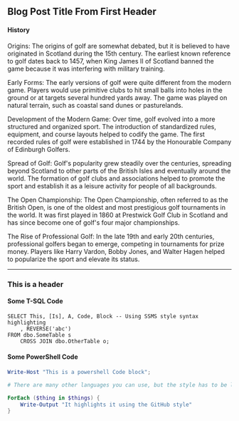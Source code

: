 ## Blog Post Title From First Header

#### History
Origins: The origins of golf are somewhat debated, but it is believed to have originated in Scotland during the 15th century. The earliest known reference to golf dates back to 1457, when King James II of Scotland banned the game because it was interfering with military training.

Early Forms: The early versions of golf were quite different from the modern game. Players would use primitive clubs to hit small balls into holes in the ground or at targets several hundred yards away. The game was played on natural terrain, such as coastal sand dunes or pasturelands.

Development of the Modern Game: Over time, golf evolved into a more structured and organized sport. The introduction of standardized rules, equipment, and course layouts helped to codify the game. The first recorded rules of golf were established in 1744 by the Honourable Company of Edinburgh Golfers.

Spread of Golf: Golf's popularity grew steadily over the centuries, spreading beyond Scotland to other parts of the British Isles and eventually around the world. The formation of golf clubs and associations helped to promote the sport and establish it as a leisure activity for people of all backgrounds.

The Open Championship: The Open Championship, often referred to as the British Open, is one of the oldest and most prestigious golf tournaments in the world. It was first played in 1860 at Prestwick Golf Club in Scotland and has since become one of golf's four major championships.

The Rise of Professional Golf: In the late 19th and early 20th centuries, professional golfers began to emerge, competing in tournaments for prize money. Players like Harry Vardon, Bobby Jones, and Walter Hagen helped to popularize the sport and elevate its status.

---

### This is a header

#### Some T-SQL Code

```tsql
SELECT This, [Is], A, Code, Block -- Using SSMS style syntax highlighting
    , REVERSE('abc')
FROM dbo.SomeTable s
    CROSS JOIN dbo.OtherTable o;
```

#### Some PowerShell Code

```powershell
Write-Host "This is a powershell Code block";

# There are many other languages you can use, but the style has to be loaded first

ForEach ($thing in $things) {
    Write-Output "It highlights it using the GitHub style"
}
```
